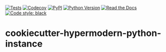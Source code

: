[![Tests](https://github.com/cjolowicz/cookiecutter-hypermodern-python-instance/workflows/Tests/badge.svg)](https://github.com/cjolowicz/cookiecutter-hypermodern-python-instance/actions?workflow=Tests)
[![Codecov](https://codecov.io/gh/cjolowicz/cookiecutter-hypermodern-python-instance/branch/master/graph/badge.svg)](https://codecov.io/gh/cjolowicz/cookiecutter-hypermodern-python-instance)
[![PyPI](https://img.shields.io/pypi/v/cookiecutter-hypermodern-python-instance.svg)](https://pypi.org/project/cookiecutter-hypermodern-python-instance/)
[![Python Version](https://img.shields.io/pypi/pyversions/cookiecutter-hypermodern-python-instance)](https://pypi.org/project/cookiecutter-hypermodern-python-instance)
[![Read the Docs](https://readthedocs.org/projects/cookiecutter-hypermodern-python-instance/badge/)](https://cookiecutter-hypermodern-python-instance.readthedocs.io/)
[![Code style: black](https://img.shields.io/badge/code%20style-black-000000.svg)](https://github.com/psf/black)

# cookiecutter-hypermodern-python-instance
